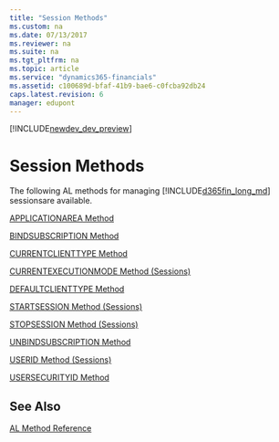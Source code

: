 ```yaml
---
title: "Session Methods"
ms.custom: na
ms.date: 07/13/2017
ms.reviewer: na
ms.suite: na
ms.tgt_pltfrm: na
ms.topic: article
ms.service: "dynamics365-financials"
ms.assetid: c100689d-bfaf-41b9-bae6-c0fcba92db24
caps.latest.revision: 6
manager: edupont
---
```


[!INCLUDE[newdev_dev_preview](../includes/newdev_dev_preview.md)]

# Session Methods
The following AL methods for managing [!INCLUDE[d365fin_long_md](../includes/d365fin_long_md.md)] sessionsare available.  

 [APPLICATIONAREA Method](devenv-APPLICATIONAREA-Method.md)

 [BINDSUBSCRIPTION Method](devenv-BINDSUBSCRIPTION-Method.md)

 [CURRENTCLIENTTYPE Method](devenv-CURRENTCLIENTTYPE-Method.md)

 [CURRENTEXECUTIONMODE Method \(Sessions\)](devenv-CURRENTEXECUTIONMODE-Method-Sessions.md)

 [DEFAULTCLIENTTYPE Method](devenv-DEFAULTCLIENTTYPE-Method.md)  

<!-- future CU
 [SENDTRACETAG Method](devenv-SENDTRACETAG-Method.md)
-->
 [STARTSESSION Method \(Sessions\)](devenv-STARTSESSION-Method-Sessions.md)

 [STOPSESSION Method \(Sessions\)](devenv-STOPSESSION-Method-Sessions.md)

 [UNBINDSUBSCRIPTION Method](devenv-UNBINDSUBSCRIPTION-Method.md)

 [USERID Method \(Sessions\)](devenv-USERID-Method-Sessions.md)

 [USERSECURITYID Method](devenv-USERSECURITYID-Method.md)

## See Also  
 [AL Method Reference](devenv-al-method-reference.md)  
